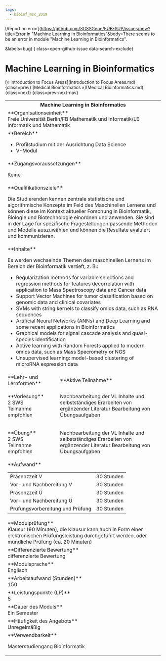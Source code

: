 ```yaml
---
tags:
  - bioinf_msc_2019
---
```

[Report an error](https://github.com/SGSSGene/FUB-SUP/issues/new?title=Error in "Machine Learning in Bioinformatics"&body=There seems to be an error in module "Machine Learning in Bioinformatics".

<Describe here a slightly more detailed description of what is wrong>&labels=bug)
{ class=open-github-issue data-search-exclude}

# Machine Learning in Bioinformatics

[« Introduction to Focus Areas](Introduction to Focus Areas.md){class=prev}
[Medical Bioinformatics »](Medical Bioinformatics.md){class=next}
{class=prev-next-nav}

<table markdown id="moduledesc">
<tr markdown class="moduledesc_head"><th colspan="2">Machine Learning in Bioinformatics </th></tr>
<tr markdown><td colspan="2">**Organisationseinheit**   <br>Freie Universität Berlin/FB Mathematik und Informatik/LE Informatik und Mathematik</td></tr>

<tr markdown><td colspan="2">**Bereich**<br>


- Profilstudium mit der Ausrichtung Data Science
- V-Modul

</td></tr>

<tr markdown><td colspan="2">**Zugangsvoraussetzungen** <br>

Keine


</td></tr>
<tr markdown><td colspan="2">**Qualifikationsziele**    <br>

Die Studierenden kennen zentrale statistische und algorithmische Konzepte im
Feld des Maschinellen Lernens und können diese im Kontext aktueller
Forschung in Bioinformatik, Biologie und Biotechnologie einordnen und
anwenden. Sie sind in der Lage für spezifische Fragestellungen passende
Methoden und Modelle auszuwählen und können die Resultate evaluiert und
kommunizieren.


</td></tr>
<tr markdown><td colspan="2">**Inhalte**                <br>

Es werden wechselnde Themen des maschinellen Lernens im Bereich der
Bioinformatik vertieft, z. B.:

- Regularization methods for variable selections and regression methods for
  features decorrelation with application to Mass Spectroscopy data and
  Cancer data
- Support Vector Machines for tumor classification based on genomic data and
  clinical covariates
- SVMs with string kernels to classify omics data, such as RNA sequences
- Artificial Neural Networks (ANNs) and Deep Learning and some recent
  applications in Bioinformatics
- Graphical models for signal cascade analysis and quasi-species
  identification
- Active learning with Random Forests applied to modern omics data, such as
  Mass Specrometry or NGS
- Unsupervised learning: model-based clustering of microRNA expression data


</td></tr>

<tr markdown><td>**Lehr- und Lernformen**</td><td>**Aktive Teilnahme**</td></tr>
<tr markdown><td> **Vorlesung** <br>2 SWS <br> Teilnahme empfohlen</td><td>

Nachbearbeitung der VL Inhalte und selbstständiges Erarbeiten von ergänzender Literatur
Bearbeitung von Übungsaufgaben
</td></tr>
<tr markdown><td> **Übung** <br>2 SWS <br> Teilnahme empfohlen</td><td>

Nachbearbeitung der VL Inhalte und selbstständiges Erarbeiten von ergänzender Literatur
Bearbeitung von Übungsaufgaben
</td></tr>
<tr markdown><td colspan="2">**Aufwand**                <br>
<table class="aufwand_table">
<tr><td>Präsenzzeit V</td><td>30 Stunden</td></tr>
<tr><td>Vor- und Nachbereitung V</td><td>30 Stunden</td></tr>
<tr><td>Präsenzzeit Ü</td><td>30 Stunden</td></tr>
<tr><td>Vor- und Nachbereitung Ü</td><td>30 Stunden</td></tr>
<tr><td>Prüfungsvorbereitung und Prüfung</td><td>30 Stunden</td></tr>
</table>

</td></tr>
<tr markdown><td colspan="2">**Modulprüfung**             <br>Klausur (90 Minuten), die Klausur kann auch in Form einer elektronischen
Prüfungsleistung durchgeführt werden, oder mündliche Prüfung (ca. 20
Minuten)


</td></tr>
<tr markdown><td colspan="2">**Differenzierte Bewertung** <br>differenzierte Bewertung

</td></tr>
<tr markdown><td colspan="2">**Modulsprache**             <br>Englisch</td></tr>
<tr markdown><td colspan="2">**Arbeitsaufwand (Stunden)** <br>150</td></tr>
<tr markdown><td colspan="2">**Leistungspunkte (LP)**     <br>5</td></tr>
<tr markdown><td colspan="2">**Dauer des Moduls**         <br>Ein Semester</td></tr>
<tr markdown><td colspan="2">**Häufigkeit des Angebots**  <br>Unregelmäßig</td></tr>
<tr markdown><td colspan="2">**Verwendbarkeit**           <br>

Masterstudiengang Bioinformatik


</td></tr>

</table>
